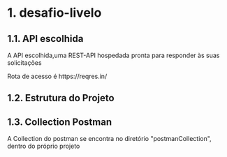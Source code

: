 # 1. desafio-livelo

## 1.1. API escolhida

<p>A API escolhida,uma REST-API hospedada pronta para responder às suas solicitações</p>
<p>Rota de acesso é https://reqres.in/</p>

## 1.2. Estrutura do Projeto



## 1.3. Collection Postman

<p>A Collection do postman se encontra no diretório "postmanCollection", dentro do próprio projeto</p>

<p> </p>
